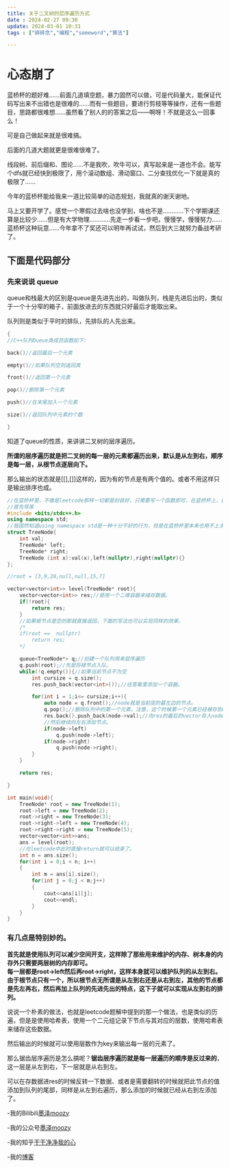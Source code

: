 ```yaml
---
title: 关于二叉树的层序遍历方式
date : 2024-02-27 09:30
update: 2024-03-01 10:31 
tags : ["碎碎念","编程","someword","算法"]

---
```

# 心态崩了
蓝桥杯的题好难……前面几道填空题，暴力固然可以做，可是代码量大，能保证代码写出来不出错也是很难的……而有一些题目，要进行剪枝等等操作，还有一些题目，思路都很难想……虽然看了别人的的答案之后——啊呀！不就是这么一回事么！  

可是自己做起来就是很难搞。  

后面的几道大题就更是很难很难了。  

线段树、前后缀和、图论……不是我吹，吹牛可以，真写起来是一道也不会。能写个dfs就已经快到极限了，用个滚动数组、滑动窗口、二分查找优化一下就是真的极限了……    

今年的蓝桥杯能给我来一道比较简单的动态规划，我就真的谢天谢地。  

马上又要开学了。感觉一个寒假过去啥也没学到，啥也不是…………下个学期课还算是比较少……但是有大学物理…………先走一步看一步吧，慢慢学，慢慢努力……蓝桥杯这种玩意……今年拿不了奖还可以明年再试试，然后到大三就努力备战考研了。  

## 下面是代码部分
### 先来说说 queue
queue和栈最大的区别是queue是先进先出的，叫做队列，栈是先进后出的，类似于一个十分窄的箱子，前面放进去的东西就只好最后才能取出来。  

队列则是类似于平时的排队，先排队的人先出来。  


```C++
{
//C++队列Queue类成员函数如下:

back()//返回最后一个元素

empty()//如果队列空则返回真

front()//返回第一个元素

pop()//删除第一个元素

push()//在末尾加入一个元素

size()//返回队列中元素的个数

}
```
知道了queue的性质，来讲讲二叉树的层序遍历。  

**所谓的层序遍历就是把二叉树的每一层的元素都遍历出来，默认是从左到右，顺序是每一层，从根节点逐层向下。**  

那么输出的状态就是[[],[]]这样的，因为有的节点是有两个值的。或者不用这样只是输出排序也成。  

``` C++
//在蓝桥杯里，不像是leetcode那样一切都是封装好，只需要写一个函数即可，在蓝桥杯上，要写一个完整的函数。
//首先导库
#include <bits/stdc++.h>  
using namespace std;
//我固然知道using namespace std是一种十分不好的行为，但是在蓝桥杯里本来也用不上太多的命名，一个using就可以解决一切问题。
struct TreeNode{
    int val;
    TreeNode* left;
    TreeNode* right;
    TreeNode (int x):val(x),left(nullptr),right(nullptr){}
};

//root = [3,9,20,null,null,15,7]  

vector<vector<int>> level(TreeNode* root){
    vector<vector<int>> res;//使用一个二维容器来储存数据。
    if(!root){
        return res;
    }
    //如果根节点是空的那就直接返回，下面的写法也可以实现同样的效果。
    /*
    if(root ==  nullptr)
        return res;
    */

    queue<TreeNode*> q;//创建一个队列用来层序遍历
    q.push(root);//先是将根节点入队。
    while(!q.empty()){//如果当前节点不为空
        int cursize = q.size();
        res.push_back(vector<int>());//往答案里添加一个容器。

        for(int i = 1;i<= cursize;i++){
            auto node = q.front();//node就是当前层的最左边的节点。
            q.pop();//删除队列中的第一个元素，注意，这个时候第一个元素已经被存到node里面了
            res.back().push_back(node->val);//向res的最后的vector存入node的值。注意这个时候node是第一个元素。然后将node所有的左右的元素也存进去。
            //然后继续向左右添加节点。
            if(node->left) 
                q.push(node->left);
            if(node->right)
                q.push(node->right);
        }
    }

    return res;

}

int main(void){
    TreeNode* root = new TreeNode(1);  
    root->left = new TreeNode(2);  
    root->right = new TreeNode(3);  
    root->right->left = new TreeNode(4);  
    root->right->right = new TreeNode(5); 
    vector<vector<int>>ans;
    ans = level(root);
    //在leetcode中此时直接return就可以结束了。
    int n = ans.size();
    for(int i = 0;i < n; i++)
    {
        int m = ans[i].size();
        for(int j = 0;j < m;j++)
        {
            cout<<ans[i][j];
            cout<<endl;
        }
    }
}
```

### 有几点是特别妙的。  

**首先就是使用队列可以减少空间开支，这样除了那些用来维护的内存、树本身的内存外只需要两层树的内存即可。**  
**每一层都是root->left然后再root->right，这样本身就可以维护队列的从左到右。由于根节点只有一个，所以根节点无所谓是从左到右还是从右到左，其他的节点都是先左再右，然后再加上队列的先进先出的特点，这下子就可以实现从左到右的排列。**  

说说一个朴素的做法，也就是leetcode题解中提到的那一个做法，也是类似的历遍，但是是使用哈希表，使用一个二元组记录下节点与其对应的层数，使用哈希表来储存这些数据。  

然后输出的时候就可以使用层数作为key来输出每一层的元素了。  

那么锯齿层序遍历是怎么搞呢？**锯齿层序遍历就是每一层遍历的顺序是反过来的**，这一层是从左到右，下一层就是从右到左。  

可以在存数据进res的时候反转一下数据、或者是需要翻转的时候就把此节点的值添加到队列的尾部，同样是从左到右遍历，那么添加的时候就已经从右到左添加了。 


-我的Bilibili[墨泽moozy]( https://space.bilibili.com/441318523 "欢迎您！")  

-我的公众号[墨泽moozy](#hellomoozy)  

-我的知乎[干干净净我的心](https://www.zhihu.com/people/gan-gan-jing-jing-51-90 "欢迎关注")

-我的[博客](https://moozy.space "欢迎到访！")